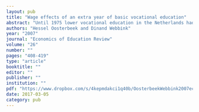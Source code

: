 ```yaml
---
layout: pub
title: "Wage effects of an extra year of basic vocational education"
abstract: "Until 1975 lower vocational education in the Netherlands had a program length of either 3 or 4 years. In 1975 all 3-year programs were extended to 4 years. This was accompanied by an increase of the compulsory school leaving age with one year. We evaluate the long-term wage effects of the extra year of lower vocational education using a difference-in-differences approach. We find no beneficial effect from the change."
authors: "Hessel Oosterbeek and Dinand Webbink"
year: "2007"
journal: "Economics of Education Review"
volume: "26"
number: ""
pages: "408-419"
type: "article"
booktitle: ""
editor: ""
publisher: ""
institution: ""
pdf: "https://www.dropbox.com/s/4kepmdakci1q40b/OosterbeekWebbink2007ecedr.pdf?dl=0"
date: 2017-03-05
category: pub
---
```

